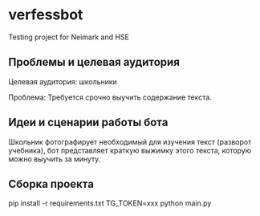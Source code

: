 # verfessbot
Testing project for Neimark and HSE

## Проблемы и целевая аудитория 
    
Целевая аудитория: школьники

Проблема: Требуется срочно выучить содержание текста.

## Идеи и сценарии работы бота

Школьник фотографирует необходимый для изучения текст
(разворот учебника), бот представляет краткую выжимку
этого текста, которую можно выучить за минуту.

## Сборка проекта

pip install -r requirements.txt
TG_TOKEN=xxx python main.py
